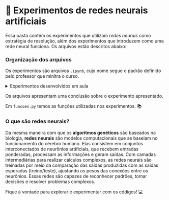 # 🧠 Experimentos de redes neurais artificiais

Essa pasta contém os experimentos que utilizam *redes neurais* como estratégia de resolução, além dos experimentos que introduzem como uma rede neural funciona. Os arquivos estão descritos abaixo:

### Organização dos arquivos

Os experimentos são arquivos `.ipynb`, cujo nome segue o padrão definido pelo professor que minitra o curso.

<details><summary>Experimentos desenvolvidos em aula</summary><br>

<a href="https://github.com/PedroSophiaaa/NeuralNetwork/blob/main/RedesNeurais/experimento%20R.01%20-%20derivadas.ipynb">Experimento R.01</a> - O **experimento R.01** recorda o conceito e definição de derivadas e mostra graficamente;

<a href="https://github.com/PedroSophiaaa/NeuralNetwork/blob/main/RedesNeurais/experimento%20R.02%20-%20classes.ipynb"> Experimento R.02</a> - O **experimento R.02** introduz o conceito de classes, criando uma classe simples e mostrando os métodos dunder;

<a href="https://github.com/PedroSophiaaa/NeuralNetwork/blob/main/RedesNeurais/experimento%20R.03%20-%20construindo%20um%20grafo%20automaticamente.ipynb"> Experimento R.03</a> - O **experimento R.03** introduz a biblioteca *graphviz*, que plota automaticamente um grafo de operações matemáticas (será extremente útil para representar graficamente uma rede neural), além de mostrar métodos dunder úteis;

<a href="https://github.com/PedroSophiaaa/NeuralNetwork/blob/main/RedesNeurais/experimento%20R.04%20-%20computando%20gradientes%20locais.ipynb"> Experimento R.04</a> - O **experimento R.04** inclui os gradientes locais para cada valor definido na classe criada (também será muito útil para o funcionamento futuro das redes neurais);

<a href="https://github.com/PedroSophiaaa/NeuralNetwork/blob/main/RedesNeurais/experimento%20R.05%20-%20finalizando%20a%20classe%20Valor.ipynb">Experimento R.05</a> - O **experimento R.05** finaliza a classe criada, adicionando todas as operações que serão necessárias para o funcionamento da rede neural;

<a href="https://github.com/PedroSophiaaa/NeuralNetwork/blob/main/RedesNeurais/experimento%20R.06%20-%20redes%20neurais%20artificiais.ipynb">Experimento R.06</a> - O **experimento R.06** cria neurônios, camadas e MLPs (uma rede multicamadas) com a classe criada anteriormente;

<a href="https://github.com/PedroSophiaaa/NeuralNetwork/blob/main/RedesNeurais/experimento%20R.07%20-%20treinando%20uma%20rede%20neural.ipynb">Experimento R.07</a> - O **experimento R.07** treina uma rede neural multicamada ainda utilizando Python puro;

<a href="https://github.com/PedroSophiaaa/NeuralNetwork/blob/main/RedesNeurais/experimento%20R.08%20-%20treinando%20uma%20rede%20neural%20com%20pytorch.ipynb">Experimento R.08</a> - O **experimento R.08** introduz a biblioteca *PyTorch*, que é extremamente útil para criar e treinar redes neurais de forma otimizada e utilizando GPU.

</details>

Os arquivos apresentam uma conclusão sobre o experimento apresentado.

Em `funcoes.py` temos as funções utilizadas nos experimentos. 📚

### O que são redes neurais?

Da mesma maneira com que os **algoritmos genéticos** são baseados na biologia, **redes neurais** são modelos computacionais que se baseiam no funcionamento do cérebro humano. Elas consistem em conjuntos interconectados de neurônios artificiais, que recebem entradas ponderadas, processam as informações e geram saídas. Com camadas intermediárias para realizar cálculos complexos, as redes neurais são treinadas por meio da comparação das saídas produzidas com as saídas esperadas (treino/teste), ajustando os pesos das conexões entre os neurônios. Essas redes são capazes de reconhecer padrões, tomar decisões e resolver problemas complexos.

Fique à vontade para explorar e experimentar com os códigos! 💻
